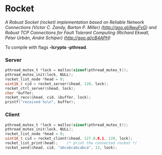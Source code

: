 # Rocket
*A Robust Socket (rocket) implementation based on Reliable Network Connections (Victor C. Zandy, Barton P. Miller) (http://goo.gl/AwuFvG) and Robust TCP Connections for Fault Tolerant Computing (Richard Ekwall, Péter Urbán, André Schiper) (http://goo.gl/cB4APH)*

To compile with flags **-lcrypto -pthread**.

### Server
```c
pthread_mutex_t *lock = malloc(sizeof(pthread_mutex_t));
pthread_mutex_init(lock, NULL);
rocket_list_node *head = 0;
uint16_t cid = rocket_server(&head, 120, lock);
rocket_ctrl_server(&head, lock);
char *buffer;
rocket_recv(&head, cid, &buffer, lock);
printf("received %s\n", buffer);
```

### Client
```c
pthread_mutex_t *lock = malloc(sizeof(pthread_mutex_t));
pthread_mutex_init(lock, NULL);
rocket_list_node *head = 0;
uint16_t cid = rocket_client(&head, 127.0.0.1, 120, lock);
rocket_list_print(head);    /* print the connected rocket */
rocket_send(&head, cid, "abcabcabcabca", 13, lock);
```
